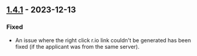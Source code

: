 ## [1.4.1](https://github.com/NintendoLink07/MythicIOGrabber/releases/tag/1.4.1) - 2023-12-13

### Fixed

- An issue where the right click r.io link couldn't be generated has been fixed (if the applicant was from the same server).